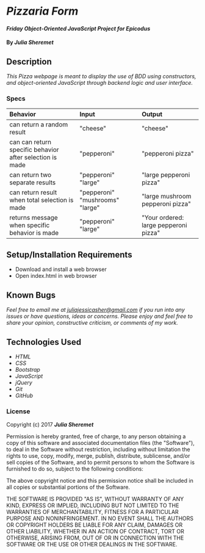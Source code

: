 # _Pizzaria Form_

#### _Friday Object-Oriented JavaScript Project for Epicodus_

#### By _**Julia Sheremet**_

## Description

_This Pizza webpage is meant to display the use of BDD using constructors, and object-oriented JavaScript through backend logic and user interface._

### Specs
| Behavior | Input | Output |
| :-------------     | :------------- | :------------- |
| can return a random result | "cheese" | "cheese" |
| can can return specific behavior after selection is made | "pepperoni" | "pepperoni pizza" |
| can return two separate results | "pepperoni" "large" | "large pepperoni pizza" |
| can return result when total selection is made | "pepperoni" "mushrooms" "large" | "large mushroom pepperoni pizza" |
| returns message when specific behavior is made | "pepperoni" "large" | "Your ordered: large pepperoni pizza" |


## Setup/Installation Requirements

* Download and install a web browser
* Open index.html in web browser

## Known Bugs

_Feel free to email me at [juliajessicasher@gmail.com](mailto:juliajessicasher@gmail.com) if you run into any issues or have questions, ideas or concerns. Please enjoy and feel free to share your opinion, constructive criticism, or comments of my work._

## Technologies Used

* _HTML_
* _CSS_
* _Bootstrap_
* _JavaScript_
* _jQuery_
* _Git_
* _GitHub_

### License

Copyright (c) 2017 ****_Julia Sheremet_****

Permission is hereby granted, free of charge, to any person obtaining a copy of this software and associated documentation files (the "Software"), to deal in the Software without restriction, including without limitation the rights to use, copy, modify, merge, publish, distribute, sublicense, and/or sell copies of the Software, and to permit persons to whom the Software is furnished to do so, subject to the following conditions:

The above copyright notice and this permission notice shall be included in all copies or substantial portions of the Software.

THE SOFTWARE IS PROVIDED "AS IS", WITHOUT WARRANTY OF ANY KIND, EXPRESS OR IMPLIED, INCLUDING BUT NOT LIMITED TO THE WARRANTIES OF MERCHANTABILITY, FITNESS FOR A PARTICULAR PURPOSE AND NONINFRINGEMENT. IN NO EVENT SHALL THE AUTHORS OR COPYRIGHT HOLDERS BE LIABLE FOR ANY CLAIM, DAMAGES OR OTHER LIABILITY, WHETHER IN AN ACTION OF CONTRACT, TORT OR OTHERWISE, ARISING FROM, OUT OF OR IN CONNECTION WITH THE SOFTWARE OR THE USE OR OTHER DEALINGS IN THE SOFTWARE.

